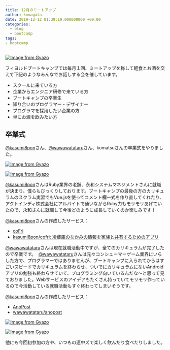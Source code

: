 ```yaml
---
title: 12月のミートアップ
author: komagata
date: 2019-12-12 01:39:19.000000000 +09:00
categories:
  - blog
  - bootcamp
tags:
- bootcamp
---
```

[![Image from Gyazo](https://i.gyazo.com/24834f6bc896aef9805b4c5569b93d65.jpg)](https://gyazo.com/24834f6bc896aef9805b4c5569b93d65)

フィヨルドブートキャンプでは毎月１回、ミートアップを称して軽食とお酒を交えて下記のようなみんなでお話しする会を催しています。

- スクールに来ている方
- 企業からエンジニア研修で来ている方
- ブートキャンプの卒業生
- 知り合いのプログラマー・デザイナー
- プログラマを採用したい企業の方
- 単にお酒を飲みたい方

## 卒業式

[@kasumi8pon](https://twitter.com/kasumi8pon)さん、[@wawawatataru](https://twitter.com/wawawatataru)さん、komatsuさんの卒業式をやりました。

[![Image from Gyazo](https://i.gyazo.com/011e60b5542693d151550c2f39b881b5.jpg)](https://gyazo.com/011e60b5542693d151550c2f39b881b5)

[![Image from Gyazo](https://i.gyazo.com/100a39e2e7cbe2f7d8414aee80e20369.jpg)](https://gyazo.com/100a39e2e7cbe2f7d8414aee80e20369)

[@kasumi8pon](https://twitter.com/kasumi8pon)さんはRuby業界の老舗、永和システムマネジメントさんに就職が決まり、僕らもびっくりしております。ブートキャンプの最後の方のカリキュラムのスクラム実習でもVue.jsを使ってコメント欄一式を作り直してくれたり、アクトインディ株式会社にアルバイトで通いながらRuby力もモリモリあげていたので、永和さんに就職して今後どのように成長していくのか楽しみです！

[@kasumi8pon](https://twitter.com/kasumi8pon)さんの作成したサービス：

- [coFri](https://cofri.herokuapp.com/)
- [kasumi8pon/cofri: 冷蔵庫のなかみの情報を家族と共有するためのアプリ](https://github.com/kasumi8pon/cofri)

[@wawawatataru](https://twitter.com/wawawatataru)さんは現在就職活動中ですが、全てのカリキュラムが完了したので卒業です。
 [@wawawatataru](https://twitter.com/wawawatataru)さんは元々コンシューマーゲーム業界にいらした方で、プログラマーではありませんが、ブートキャンプに入られてからはすごいスピードでカリキュラムを終わらせ、ついでにカリキュラムにないAndroidアプリの勉強も終わらせていて、プログラミング向いているんだな〜と思って見ておりました。Webサービスのアイデアもたくさん持っていてモリモリ作っているので今活動している就職活動もすぐ終わってしまいそうです。

[@kasumi8pon](https://twitter.com/kasumi8pon)さんの作成したサービス：

- [AnoPost](https://anopost.xyz/)
- [wawawatataru/anopost](https://github.com/wawawatataru/anopost)

[![Image from Gyazo](https://i.gyazo.com/a881255bfc57c5c858faa552d802611c.jpg)](https://gyazo.com/a881255bfc57c5c858faa552d802611c)


[![Image from Gyazo](https://i.gyazo.com/ac517a3d827dd45bb1fef30d7eb9aa89.jpg)](https://gyazo.com/ac517a3d827dd45bb1fef30d7eb9aa89)

他にも今回初参加の方や、いつもの連中ズで楽しく飲んだり食べたりしました。